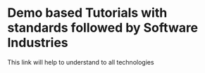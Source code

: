 # Demo based Tutorials with standards followed by Software Industries

This link will help to understand to all technologies
